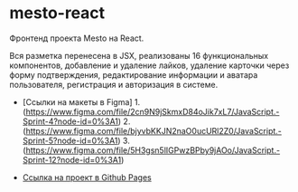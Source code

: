 # mesto-react

Фронтенд проекта Mesto на React.

Вся разметка перенесена в JSX, реализованы 16 функциональных компонентов, добавление и удаление лайков, удаление карточки через форму подтверждения, редактирование информации и аватара пользователя, регистрация и авторизация в системе.


* [Ссылки на макеты в Figma] 1. (https://www.figma.com/file/2cn9N9jSkmxD84oJik7xL7/JavaScript.-Sprint-4?node-id=0%3A1) 2. (https://www.figma.com/file/bjyvbKKJN2naO0ucURl2Z0/JavaScript.-Sprint-5?node-id=0%3A1) 3. (https://www.figma.com/file/5H3gsn5lIGPwzBPby9jAOo/JavaScript.-Sprint-12?node-id=0%3A1)

* [Ссылка на проект в Github Pages](https://iartseva.github.io/react-mesto-auth/)